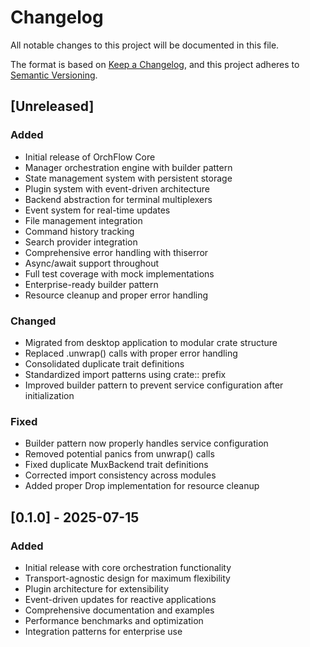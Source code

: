 # Changelog

All notable changes to this project will be documented in this file.

The format is based on [Keep a Changelog](https://keepachangelog.com/en/1.0.0/),
and this project adheres to [Semantic Versioning](https://semver.org/spec/v2.0.0.html).

## [Unreleased]

### Added
- Initial release of OrchFlow Core
- Manager orchestration engine with builder pattern
- State management system with persistent storage
- Plugin system with event-driven architecture
- Backend abstraction for terminal multiplexers
- Event system for real-time updates
- File management integration
- Command history tracking
- Search provider integration
- Comprehensive error handling with thiserror
- Async/await support throughout
- Full test coverage with mock implementations
- Enterprise-ready builder pattern
- Resource cleanup and proper error handling

### Changed
- Migrated from desktop application to modular crate structure
- Replaced .unwrap() calls with proper error handling
- Consolidated duplicate trait definitions
- Standardized import patterns using crate:: prefix
- Improved builder pattern to prevent service configuration after initialization

### Fixed
- Builder pattern now properly handles service configuration
- Removed potential panics from unwrap() calls
- Fixed duplicate MuxBackend trait definitions
- Corrected import consistency across modules
- Added proper Drop implementation for resource cleanup

## [0.1.0] - 2025-07-15

### Added
- Initial release with core orchestration functionality
- Transport-agnostic design for maximum flexibility
- Plugin architecture for extensibility
- Event-driven updates for reactive applications
- Comprehensive documentation and examples
- Performance benchmarks and optimization
- Integration patterns for enterprise use
